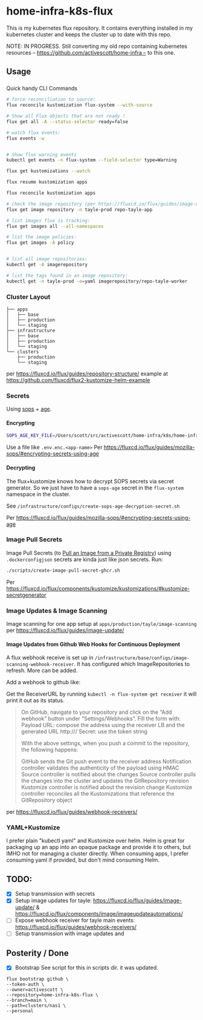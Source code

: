 # home-infra-k8s-flux

This is my kubernetes flux repository. It contains everything installed in my kubernetes cluster and keeps the cluster up to date with this repo.

NOTE: IN PROGRESS. Still converting my old repo containing kubernetes resources – https://github.com/activescott/home-infra – to this one.

## Usage

###

Quick handy CLI Commands

```sh
# force reconciliation to source:
flux reconcile kustomization flux-system --with-source

# Show all Flux objects that are not ready !
flux get all -A --status-selector ready=false

# watch flux events:
flux events -w


# Show flux warning events
kubectl get events -n flux-system --field-selector type=Warning

flux get kustomizations --watch

flux resume kustomization apps

flux reconcile kustomization apps

# check the image repository (per https://fluxcd.io/flux/guides/image-update/)
flux get image repository -n tayle-prod repo-tayle-app

# list images flux is tracking:
flux get images all --all-namespaces

# list the image policies:
flux get images -A policy


# list all image repositories:
kubectl get -A imagerepository

# list the tags found in an image repository:
kubectl get -n tayle-prod -o=yaml imagerepository/repo-tayle-worker
```

### Cluster Layout

```
├── apps
│   ├── base
│   ├── production
│   └── staging
├── infrastructure
│   ├── base
│   ├── production
│   └── staging
└── clusters
    ├── production
    └── staging
```

per https://fluxcd.io/flux/guides/repository-structure/
example at https://github.com/fluxcd/flux2-kustomize-helm-example

### Secrets

Using [sops](https://github.com/getsops/sops) + [age](https://github.com/FiloSottile/age).

#### Encrypting

```sh
SOPS_AGE_KEY_FILE=/Users/scott/src/activescott/home-infra/k8s/home-infra-private.agekey sops encrypt --age age1nur86m07v4f94xpc8ugg0cmum9fpyp3hcha2cya6x09uphu4zg5szrtzgt --input-type dotenv --output-type dotenv .env.secret.transmission > .env.enc.transmission
```

Use a file like `.env.enc.<app-name>`
Per https://fluxcd.io/flux/guides/mozilla-sops/#encrypting-secrets-using-age

#### Decrypting

The flux+kustomize knows how to decrypt SOPS secrets via secret generator. So we just have to have a `sops-age` secret in the `flux-system` namespace in the cluster.

See `/infrastructure/configs/create-sops-age-decryption-secret.sh`

Per https://fluxcd.io/flux/guides/mozilla-sops/#encrypting-secrets-using-age

### Image Pull Secrets

Image Pull Secrets (to [Pull an Image from a Private Registry](https://kubernetes.io/docs/tasks/configure-pod-container/pull-image-private-registry/)) using `.dockerconfigjson` secrets are kinda just like json secrets. Run:

```sh
./scripts/create-image-pull-secret-ghcr.sh
```

Per https://fluxcd.io/flux/components/kustomize/kustomizations/#kustomize-secretgenerator

### Image Updates & Image Scanning

Image scanning for one app setup at `apps/production/tayle/image-scanning` per https://fluxcd.io/flux/guides/image-update/

#### Image Updates from Github Web Hooks for Continuous Deployment

A flux webhook receive is set up in `/infrastructure/base/configs/image-scanning-webhook-receiver`. It has configured which ImageRepositories to refresh. More can be added.

Add a webhook to github like:

Get the ReceiverURL by running `kubectl -n flux-system get receiver` it will print it out as its status.

> On GitHub, navigate to your repository and click on the “Add webhook” button under “Settings/Webhooks”. Fill the form with:
> Payload URL: compose the address using the receiver LB and the generated URL http://<LoadBalancerAddress>/<ReceiverURL>
> Secret: use the token string
>
> With the above settings, when you push a commit to the repository, the following happens:
>
> GitHub sends the Git push event to the receiver address
> Notification controller validates the authenticity of the payload using HMAC
> Source controller is notified about the changes
> Source controller pulls the changes into the cluster and updates the GitRepository revision
> Kustomize controller is notified about the revision change
> Kustomize controller reconciles all the Kustomizations that reference the GitRepository object

per https://fluxcd.io/flux/guides/webhook-receivers/

### YAML+Kustomize

I prefer plain "kubectl yaml" and Kustomize over helm. Helm is great for packaging up an app into an opaque package and provide it to others, but IMHO not for managing a cluster directly. When consuming apps, I prefer consuming yaml if provided, but don't mind consuming Helm.

## TODO:

- [x] Setup transmission with secrets
- [x] Setup image updates for tayle: https://fluxcd.io/flux/guides/image-update/ & https://fluxcd.io/flux/components/image/imageupdateautomations/
- [ ] Expose webhook receiver for tayle main events: https://fluxcd.io/flux/guides/webhook-receivers/
- [ ] Setup transmission with image updates and

## Posterity / Done

- [x] Bootstrap
      See script for this in scripts dir. it was updated.

```
flux bootstrap github \
--token-auth \
--owner=activescott \
--repository=home-infra-k8s-flux \
--branch=main \
--path=clusters/nas1 \
--personal
```
